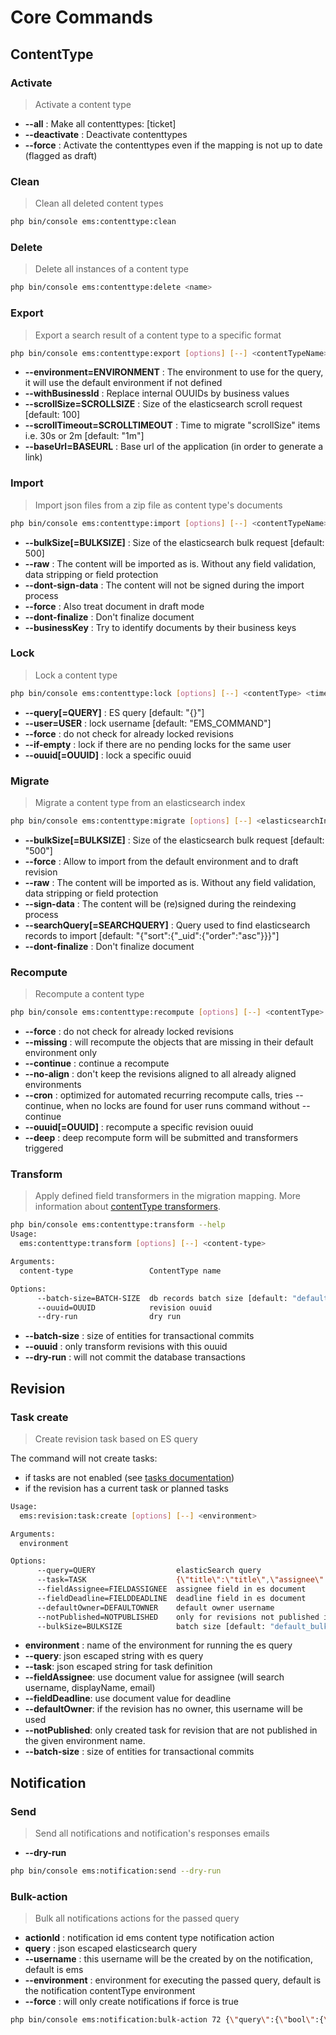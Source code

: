 # Core Commands

## ContentType

### Activate
> Activate a content type

* **--all** : Make all contenttypes: [ticket]
* **--deactivate** : Deactivate contenttypes
* **--force** : Activate the contenttypes even if the mapping is not up to date (flagged as draft)

### Clean
> Clean all deleted content types

```bash
php bin/console ems:contenttype:clean
```

### Delete
> Delete all instances of a content type

```bash
php bin/console ems:contenttype:delete <name>
```

### Export
>Export a search result of a content type to a specific format

```bash
php bin/console ems:contenttype:export [options] [--] <contentTypeName> [<format> [<query> [<outputFile>]]]
```

* **--environment=ENVIRONMENT** : The environment to use for the query, it will use the default environment if not defined
* **--withBusinessId** : Replace internal OUUIDs by business values
* **--scrollSize=SCROLLSIZE** : Size of the elasticsearch scroll request [default: 100]
* **--scrollTimeout=SCROLLTIMEOUT** : Time to migrate "scrollSize" items i.e. 30s or 2m [default: "1m"]
* **--baseUrl=BASEURL** : Base url of the application (in order to generate a link)

### Import
>Import json files from a zip file as content type's documents

```bash
php bin/console ems:contenttype:import [options] [--] <contentTypeName> <archive>
```

* **--bulkSize[=BULKSIZE]** : Size of the elasticsearch bulk request [default: 500]
* **--raw** : The content will be imported as is. Without any field validation, data stripping or field protection
* **--dont-sign-data** : The content will not be signed during the import process
* **--force** : Also treat document in draft mode
* **--dont-finalize** : Don't finalize document
* **--businessKey** : Try to identify documents by their business keys

### Lock
> Lock a content type

```bash
php bin/console ems:contenttype:lock [options] [--] <contentType> <time>
```

* **--query[=QUERY]** : ES query [default: "{}"]
* **--user=USER** : lock username [default: "EMS_COMMAND"]
* **--force** : do not check for already locked revisions
* **--if-empty** : lock if there are no pending locks for the same user
* **--ouuid[=OUUID]** : lock a specific ouuid

### Migrate
>Migrate a content type from an elasticsearch index

```bash
php bin/console ems:contenttype:migrate [options] [--] <elasticsearchIndex> <contentTypeNameFrom> [<contentTypeNameTo> [<scrollSize> [<scrollTimeout>]]]
```

* **--bulkSize[=BULKSIZE]** : Size of the elasticsearch bulk request [default: "500"]
* **--force** : Allow to import from the default environment and to draft revision
* **--raw** : The content will be imported as is. Without any field validation, data stripping or field protection
* **--sign-data** : The content will be (re)signed during the reindexing process
* **--searchQuery[=SEARCHQUERY]** : Query used to find elasticsearch records to import [default: "{\"sort\":{\"_uid\":{\"order\":\"asc\"}}}"]
* **--dont-finalize** : Don't finalize document

### Recompute
>Recompute a content type

```bash
php bin/console ems:contenttype:recompute [options] [--] <contentType>
```

* **--force** : do not check for already locked revisions
* **--missing** : will recompute the objects that are missing in their default environment only
* **--continue** : continue a recompute
* **--no-align** : don't keep the revisions aligned to all already aligned environments
* **--cron** : optimized for automated recurring recompute calls, tries --continue, when no locks are found for user runs command without --continue
* **--ouuid[=OUUID]** : recompute a specific revision ouuid
* **--deep** : deep recompute form will be submitted and transformers triggered

### Transform
> Apply defined field transformers in the migration mapping.
> More information about [contentType transformers](../master/doc/ContentTypes/transformers.md).

```bash
php bin/console ems:contenttype:transform --help
Usage:
  ems:contenttype:transform [options] [--] <content-type>

Arguments:
  content-type                 ContentType name

Options:
      --batch-size=BATCH-SIZE  db records batch size [default: "default_bulk_size"]
      --ouuid=OUUID            revision ouuid
      --dry-run                dry run
```

* **--batch-size** : size of entities for transactional commits
* **--ouuid** : only transform revisions with this ouuid
* **--dry-run** : will not commit the database transactions

## Revision

### Task create
> Create revision task based on ES query

The command will not create tasks:
* if tasks are not enabled (see [tasks documentation](elasticms.md#document-tasks))
* if the revision has a current task or planned tasks

```bash
Usage:
  ems:revision:task:create [options] [--] <environment>

Arguments:
  environment

Options:
      --query=QUERY                  elasticSearch query
      --task=TASK                    {\"title\":\"title\",\"assignee\":\"username\",\"description\":\"optional\"}
      --fieldAssignee=FIELDASSIGNEE  assignee field in es document
      --fieldDeadline=FIELDDEADLINE  deadline field in es document
      --defaultOwner=DEFAULTOWNER    default owner username
      --notPublished=NOTPUBLISHED    only for revisions not published in this environment
      --bulkSize=BULKSIZE            batch size [default: "default_bulk_size"]
```

* **environment** : name of the environment for running the es query
* **--query**: json escaped string with es query
* **--task**: json escaped string for task definition  
* **--fieldAssignee**: use document value for assignee (will search username, displayName, email)
* **--fieldDeadline**: use document value for deadline
* **--defaultOwner**: if the revision has no owner, this username will be used  
* **--notPublished**: only created task for revision that are not published in the given environment name.
* **--batch-size** : size of entities for transactional commits

## Notification

### Send
> Send all notifications and notification's responses emails
* **--dry-run** 

```bash
php bin/console ems:notification:send --dry-run
```

### Bulk-action
> Bulk all notifications actions for the passed query

* **actionId** : notification id ems content type notification action
* **query** : json escaped elasticsearch query
* **--username** : this username will be the created by on the notification, default is ems
* **--environment** : environment for executing the passed query, default is the notification contentType environment 
* **--force** : will only create notifications if force is true

```bash
php bin/console ems:notification:bulk-action 72 {\"query\":{\"bool\":{\"must\":[{\"range\":{\"expiration_date\":{\"gte\":\"now\",\"lte\":\"now+1M\"}}}]}}} --force --username="bulker" --environment=live
```


                               
                               